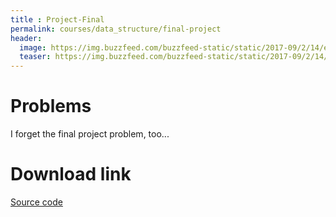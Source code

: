 ```yaml
---
title : Project-Final
permalink: courses/data_structure/final-project
header:
  image: https://img.buzzfeed.com/buzzfeed-static/static/2017-09/2/14/enhanced/buzzfeed-prod-fastlane-01/enhanced-14678-1504375611-3.png
  teaser: https://img.buzzfeed.com/buzzfeed-static/static/2017-09/2/14/enhanced/buzzfeed-prod-fastlane-01/enhanced-14678-1504375611-3.png
---
```


Problems
===

I forget the final project problem, too...

Download link
===

[Source code](/assets/courses/DS/final.rar)